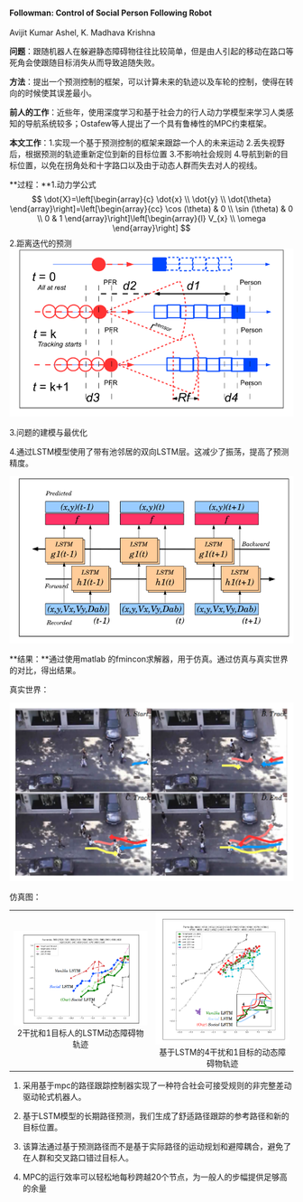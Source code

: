 #### Followman: Control of Social Person Following Robot

Avijit Kumar Ashel, K. Madhava Krishna

**问题**：跟随机器人在躲避静态障碍物往往比较简单，但是由人引起的移动在路口等死角会使跟随目标消失从而导致追随失败。

**方法**：提出一个预测控制的框架，可以计算未来的轨迹以及车轮的控制，使得在转向的时候使其误差最小。

**前人的工作**：近些年，使用深度学习和基于社会力的行人动力学模型来学习人类感知的导航系统较多；Ostafew等人提出了一个具有鲁棒性的MPC约束框架。

**本文工作**：1.实现一个基于预测控制的框架来跟踪一个人的未来运动 2.丢失视野后，根据预测的轨迹重新定位到新的目标位置 3.不影响社会规则 4.导航到新的目标位置，以免在拐角处和十字路口以及由于动态人群而失去对人的视线。

**过程：**1.动力学公式
$$
\dot{X}=\left[\begin{array}{c}
\dot{x} \\
\dot{y} \\
\dot{\theta}
\end{array}\right]=\left[\begin{array}{cc}
\cos (\theta) & 0 \\
\sin (\theta) & 0 \\
0 & 1
\end{array}\right]\left[\begin{array}{l}
V_{x} \\
\omega
\end{array}\right]
$$
2.距离迭代的预测![image-20220907222136546](https://raw.githubusercontent.com/Eircly/eric/main/image-20220907222136546.png)

3.问题的建模与最优化

4.通过LSTM模型使用了带有池邻居的双向LSTM层。这减少了振荡，提高了预测精度。

![image-20220907222618102](https://raw.githubusercontent.com/Eircly/eric/main/image-20220907222618102.png)

**结果：**通过使用matlab 的fmincon求解器，用于仿真。通过仿真与真实世界的对比，得出结果。

真实世界：

![image-20220907223004974](https://raw.githubusercontent.com/Eircly/eric/main/image-20220907223004974.png)

仿真图：

<div><table frame=void>	
	<tr>
        <td><div><center>	
        	<img src="https://raw.githubusercontent.com/Eircly/eric/main/image-20220907223141607.png"
                 width="300"/>	
    	<br>	
    	2干扰和1目标人的LSTM动态障碍物轨迹
    </center></div></td>    
 	<td><div><center>	
		<img src="https://raw.githubusercontent.com/Eircly/eric/main/image-20220907223201334.png"     width="300"/>	
	<br>
	基于LSTM的4干扰和1目标的动态障碍物轨迹
        </center></div></td></tr></table></div>




1. 采用基于mpc的路径跟踪控制器实现了一种符合社会可接受规则的非完整差动驱动轮式机器人。

2. 基于LSTM模型的长期路径预测，我们生成了舒适路径跟踪的参考路径和新的目标位置。
3. 该算法通过基于预测路径而不是基于实际路径的运动规划和避障耦合，避免了在人群和交叉路口错过目标人。

4. MPC的运行效率可以轻松地每秒跨越20个节点，为一般人的步幅提供足够高的余量